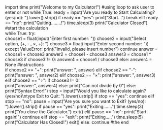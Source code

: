 import time
print("Welcome to my Calculator!")
#using loop to ask user to enter or not
while True:
    ready = input("Are you ready to Start Calculating? (yes/no): ").lower().strip()
    if ready == "yes":
        print("Start...")
        break
    elif ready == "no":
        print("Quiting........!")
        time.sleep(3)
        print("Calculator Closed")
#start the calculation       
while True:
    try:      
        choose1 = float(input("Enter first number: "))
        choose2 = input("Select option, (+, - , ×, ÷): ")
        choose3 = float(input("Enter second number: "))
    except ValueError:
         print("invalid, please insert number")
         continue
    answer = choose1 + choose3
    answer2 = choose1 - choose3
    answer3 = choose1 * choose3
    if choose3 != 0:
            answer4 = choose1 / choose3
    else:
           answer4 = None
#instructions         
    if choose2 == "+":
        print("answer: ", answer)
    elif choose2 == "-":
        print("answer: ", answer2)
    elif choose2 == "×":
        print("answer: ", answer3)
    elif choose2 == "÷":
        if choose3 != 0:         
           print("answer:", answer4)
        else:
            print("Can not divide by 0")
    else:
        print("Syntax Error!")
    stop = input("Would you like to calculate again? (yes/no)\ntype Exit to Quit: ").lower().strip()
    if stop == "yes":
        continue
    elif stop == "no":
        pause = input("Are you sure you want to Exit? (yes/no): ").lower().strip()
        if pause == "yes":
            print("Exiting.......")
            time.sleep(3)
            print("You close the Calculator.")
            exit()
        elif pause == "no":
            print("Start again!")
            continue
    elif stop == "exit":
        print("Exiting.....")
        time.sleep(5)
        print("Calculator Has Closed!")
        exit()
    else:
         continue
#the end
   
    
